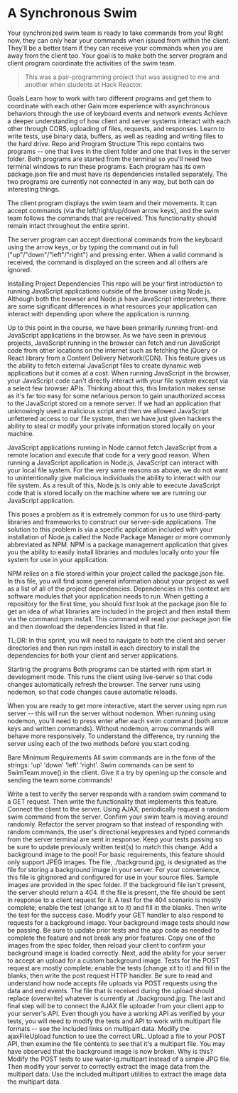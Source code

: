 # A Synchronous Swim #
Your synchronized swim team is ready to take commands from you! Right now, they can only hear your commands when issued from within the client. They'll be a better team if they can receive your commands when you are away from the client too. Your goal is to make both the server program and client program coordinate the activities of the swim team.
> This was a pair-programming project that was assigned to me and another when students at Hack Reactor.

Goals
Learn how to work with two different programs and get them to coordinate with each other
Gain more experience with asynchronous behaviors through the use of keyboard events and network events
Achieve a deeper understanding of how client and server systems interact with each other through CORS, uploading of files, requests, and responses.
Learn to write tests, use binary data, buffers, as well as reading and writing files to the hard drive.
Repo and Program Structure
This repo contains two programs -- one that lives in the client folder and one that lives in the server folder. Both programs are started from the terminal so you'll need two terminal windows to run these programs. Each program has its own package.json file and must have its dependencies installed separately. The two programs are currently not connected in any way, but both can do interesting things.

The client program displays the swim team and their movements. It can accept commands (via the left/right/up/down arrow keys), and the swim team follows the commands that are received. This functionality should remain intact throughout the entire sprint.

The server program can accept directional commands from the keyboard using the arrow keys, or by typing the command out in full ("up"/"down"/"left"/"right") and pressing enter. When a valid command is received, the command is displayed on the screen and all others are ignored.

Installing Project Dependencies
This repo will be your first introduction to running JavaScript applications outside of the browser using Node.js. Although both the browser and Node.js have JavaScript interpreters, there are some significant differences in what resources your application can interact with depending upon where the application is running.

Up to this point in the course, we have been primarily running front-end JavaScript applications in the browser. As we have seen in previous projects, JavaScript running in the browser can fetch and run JavaScript code from other locations on the internet such as fetching the jQuery or React library from a Content Delivery Network(CDN). This feature gives us the ability to fetch external JavaScript files to create dynamic web applications but it comes at a cost. When running JavaScript in the browser, your JavaScript code can't directly interact with your file system except via a select few browser APIs. Thinking about this, this limitation makes sense as it's far too easy for some nefarious person to gain unauthorized access to the JavaScript stored on a remote server. If we had an application that unknowingly used a malicious script and then we allowed JavaScript unfettered access to our file system, then we have just given hackers the ability to steal or modify your private information stored locally on your machine.

JavaScript applications running in Node cannot fetch JavaScript from a remote location and execute that code for a very good reason. When running a JavaScript application in Node.js, JavaScript can interact with your local file system. For the very same reasons as above, we do not want to unintentionally give malicious individuals the ability to interact with our file system. As a result of this, Node.js is only able to execute JavaScript code that is stored locally on the machine where we are running our JavaScript application.

This poses a problem as it is extremely common for us to use third-party libraries and frameworks to construct our server-side applications. The solution to this problem is via a specific application included with your installation of Node.js called the Node Package Manager  or more commonly abbreviated as NPM. NPM is a package management application that gives you the ability to easily install libraries and modules locally onto your file system for use in your application.

NPM relies on a file stored within your project called the package.json file. In this file, you will find some general information about your project as well as a list of all of the project dependencies. Dependencies in this context are software modules that your application needs to run. When getting a repository for the first time, you should first look at the package.json file to get an idea of what libraries are included in the project and then install them via the command npm install. This command will read your package.json file and then download the dependencies listed in that file.

TL;DR: In this sprint, you will need to navigate to both the client and server directories and then run npm install in each directory to install the dependencies for both your client and server applications.

Starting the programs
Both programs can be started with npm start in development mode. This runs the client using live-server so that code changes automatically refresh the browser. The server runs using nodemon, so that code changes cause automatic reloads.

When you are ready to get more interactive, start the server using npm run server -- this will run the server without nodemon. When running using nodemon, you'll need to press enter after each swim command (both arrow keys and written commands). Without nodemon, arrow commands will behave more responsively. To understand the difference, try running the server using each of the two methods before you start coding.

Bare Minimum Requirements
All swim commands are in the form of the strings: 'up' 'down' 'left' 'right'. Swim commands can be sent to SwimTeam.move() in the client. Give it a try by opening up the console and sending the team some commands!

 Write a test to verify the server responds with a random swim command to a GET request. Then write the functionality that implements this feature.
 Connect the client to the server. Using AJAX, periodically request a random swim command from the server. Confirm your swim team is moving around randomly.
 Refactor the server program so that instead of responding with random commands, the user's directional keypresses and typed commands from the server terminal are sent in response. Keep your tests passing so be sure to update previously written test(s) to match this change.
 Add a background image to the pool! For basic requirements, this feature should only support JPEG images. The file, ./background.jpg, is designated as the file for storing a background image in your server. For your convenience, this file is gitignored and configured for use in your source files. Sample images are provided in the spec folder.
 If the background file isn't present, the server should return a 404. If the file is present, the file should be sent in response to a client request for it. A test for the 404 scenario is mostly complete; enable the test (change xit to it) and fill in the blanks. Then write the test for the success case.
 Modify your GET handler to also respond to requests for a background image. Your background image tests should now be passing.
 Be sure to update prior tests and the app code as needed to complete the feature and not break any prior features. Copy one of the images from the spec folder, then reload your client to confirm your background image is loaded correctly.
 Next, add the ability for your server to accept an upload for a custom background image.
 Tests for the POST request are mostly complete; enable the tests (change xit to it) and fill in the blanks, then write the post request HTTP handler. Be sure to read and understand how node accepts file uploads via POST requests using the data and end events. The file that is received during the upload should replace (overwrite) whatever is currently at ./background.jpg.
 The last and final step will be to connect the AJAX file uploader from your client app to your server's API. Even though you have a working API as verified by your tests, you will need to modify the tests and API to work with multipart file formats -- see the included links on multipart data.
 Modify the ajaxFileUpload function to use the correct URL.
 Upload a file to your POST API, then examine the file contents to see that it's a multipart file. You may have observed that the background image is now broken. Why is this?
 Modify the POST tests to use water-lg.multipart instead of a simple JPG file. Then modify your server to correctly extract the image data from the multipart data. Use the included multipart utilities to extract the image data the multipart data.
